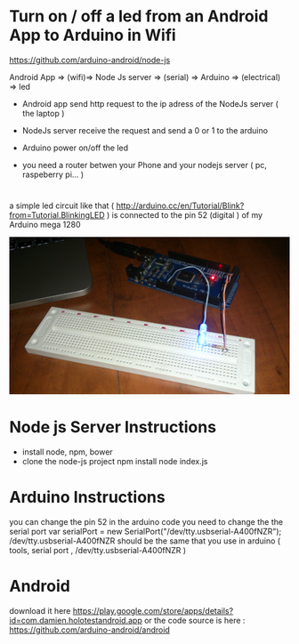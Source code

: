 # Turn on / off a led from an Android App to Arduino in Wifi 
https://github.com/arduino-android/node-js


Android App => (wifi)=> Node Js server => (serial) => Arduino => (electrical) => led


- Android app send http request to the ip adress of the NodeJs server ( the laptop )

- NodeJs server receive the request and send a 0 or 1 to the arduino

- Arduino power on/off the led

- you need a router betwen your Phone and your nodejs server ( pc, raspeberry pi... )


#


a simple led circuit like that ( http://arduino.cc/en/Tutorial/Blink?from=Tutorial.BlinkingLED ) is connected  to the pin 52 (digital ) of my Arduino mega 1280




![alt tag](https://github.com/arduino-android/node-js/blob/master/photo.jpg)


#  Node js Server Instructions
  
- install node, npm, bower
- clone the node-js project 
 npm install 
 node index.js
 

#  Arduino Instructions

 you can change the pin 52 in the arduino code
 you need to change the the serial port 
 var serialPort = new SerialPort("/dev/tty.usbserial-A400fNZR");
 /dev/tty.usbserial-A400fNZR should be the same that you use in arduino ( tools, serial port , /dev/tty.usbserial-A400fNZR  )
 
#  Android
 
 download it here https://play.google.com/store/apps/details?id=com.damien.holotestandroid.app
 or the code source is here : https://github.com/arduino-android/android

